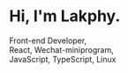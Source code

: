 <h1>
  Hi, I'm Lakphy.
</h1>
Front-end Developer,<br>
React, Wechat-miniprogram,<br>
JavaScript, TypeScript, Linux 
<br><br>


